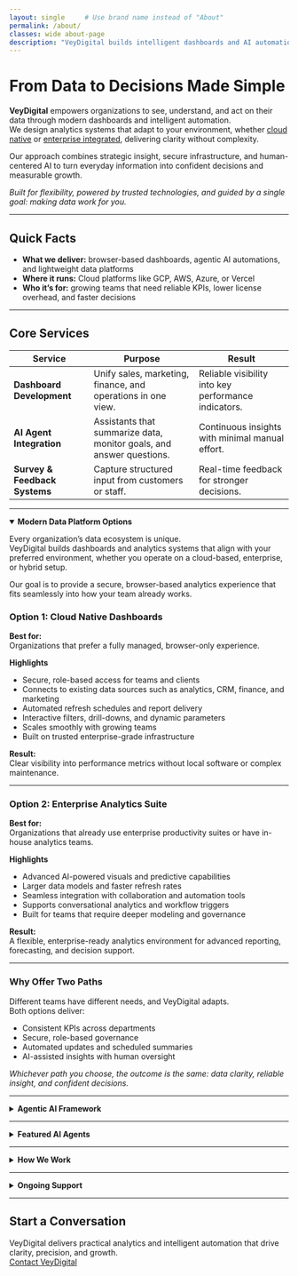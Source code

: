 ```yaml
---
layout: single     # Use brand name instead of "About"
permalink: /about/
classes: wide about-page
description: "VeyDigital builds intelligent dashboards and AI automation that empower modern businesses to make faster, confident decisions."
---
```


<!-- Scoped headline styling (brand-aware + dark mode) -->
<style>
  .about-page h1.vd-headline{
    color: var(--vd-electric);
    margin-top: 0.2rem;
    line-height: 1.15;
    letter-spacing: -0.01em;
    text-wrap: balance;
  }
  @media (prefers-color-scheme: dark){
    .about-page h1.vd-headline{ color: var(--vd-warm); }
  }
</style>

# <span class="vd-headline">From Data to Decisions Made Simple</span>

**VeyDigital** empowers organizations to see, understand, and act on their data through modern dashboards and intelligent automation.  
We design analytics systems that adapt to your environment, whether [cloud native](#option-1-cloud-native-dashboards) or [enterprise integrated](#option-2-enterprise-analytics-suite), delivering clarity without complexity.  

Our approach combines strategic insight, secure infrastructure, and human-centered AI to turn everyday information into confident decisions and measurable growth.  

*Built for flexibility, powered by trusted technologies, and guided by a single goal: making data work for you.*

---

## Quick Facts

- **What we deliver:** browser-based dashboards, agentic AI automations, and lightweight data platforms  
- **Where it runs:** Cloud platforms like GCP, AWS, Azure, or Vercel  
- **Who it’s for:** growing teams that need reliable KPIs, lower license overhead, and faster decisions  

---

## Core Services

| **Service** | **Purpose** | **Result** |
|---|---|---|
| **Dashboard Development** | Unify sales, marketing, finance, and operations in one view. | Reliable visibility into key performance indicators. |
| **AI Agent Integration** | Assistants that summarize data, monitor goals, and answer questions. | Continuous insights with minimal manual effort. |
| **Survey & Feedback Systems** | Capture structured input from customers or staff. | Real-time feedback for stronger decisions. |

---

<details class="vd-accordion" markdown="1" open>
<summary><strong>Modern Data Platform Options</strong></summary>

Every organization’s data ecosystem is unique.  
VeyDigital builds dashboards and analytics systems that align with your preferred environment, whether you operate on a cloud-based, enterprise, or hybrid setup.

Our goal is to provide a secure, browser-based analytics experience that fits seamlessly into how your team already works.

### Option 1: Cloud Native Dashboards
**Best for:**  
Organizations that prefer a fully managed, browser-only experience.

**Highlights**
- Secure, role-based access for teams and clients  
- Connects to existing data sources such as analytics, CRM, finance, and marketing  
- Automated refresh schedules and report delivery  
- Interactive filters, drill-downs, and dynamic parameters  
- Scales smoothly with growing teams  
- Built on trusted enterprise-grade infrastructure  

**Result:**  
Clear visibility into performance metrics without local software or complex maintenance.

---

### Option 2: Enterprise Analytics Suite
**Best for:**  
Organizations that already use enterprise productivity suites or have in-house analytics teams.

**Highlights**
- Advanced AI-powered visuals and predictive capabilities  
- Larger data models and faster refresh rates  
- Seamless integration with collaboration and automation tools  
- Supports conversational analytics and workflow triggers  
- Built for teams that require deeper modeling and governance  

**Result:**  
A flexible, enterprise-ready analytics environment for advanced reporting, forecasting, and decision support.

---

### Why Offer Two Paths
Different teams have different needs, and VeyDigital adapts.  
Both options deliver:
- Consistent KPIs across departments  
- Secure, role-based governance  
- Automated updates and scheduled summaries  
- AI-assisted insights with human oversight  

*Whichever path you choose, the outcome is the same: data clarity, reliable insight, and confident decisions.*

</details>

---

<details class="vd-accordion" markdown="1">
<summary><strong>Agentic AI Framework</strong></summary>

VeyDigital AI uses an **agentic architecture**: systems that act within defined business goals to summarize changes, flag risks, and recommend next steps.

**Capabilities**

- Automated insight generation  
- KPI and goal monitoring  
- Context-aware Q&A and explanations  
- Secure, auditable interactions with human oversight

**Infrastructure**

- Deployable on major cloud environments  
- MLOps for testing, versioning, and monitoring  
- RAG support for trustworthy, context-aware answers  
- Designed for scalability, observability, and governance
</details>

---

<details class="vd-accordion" markdown="1">
<summary><strong>Featured AI Agents</strong></summary>

| **Agent** | **What it does** |
|---|---|
| **Insight Summary Agent** | Sends scheduled performance briefs and highlights. |
| **Goal-Tracker Agent** | Monitors KPI thresholds and flags anomalies. |
| **Data Q&A Agent** | Answers natural-language questions from trusted sources. |
| **Leader Coach Agent** | Suggests targeted actions based on patterns and goals. |

All agents operate in secure, read-only environments with strict privacy controls.
</details>

---

<details class="vd-accordion" markdown="1">
<summary><strong>How We Work</strong></summary>

**Assess Objectives:** define metrics and priorities  
**Connect Data:** integrate securely and automate updates  
**Design Dashboards:** clear, interactive reporting  
**Implement AI Agents:** summaries, monitoring, and alerts  
**Support & Training:** docs, handoff, and adoption
</details>

---

<details class="vd-accordion" markdown="1">
<summary><strong>Ongoing Support</strong></summary>

We offer add-ons and monthly retainers to keep analytics sharp and evolving.

**Add-Ons**

- New data sources and connectors  
- New dashboards or drill-downs  
- Anomaly detection and board-ready summaries  
- Secure hosting and access controls  
- Monthly performance reviews  

**Retainer Plans**

| Plan | Ideal for | Includes |
|---|---|---|
| **Essentials** | Smaller teams | Minor updates, KPI checks, quick fixes |
| **Growth** | Iterative teams | AI tuning, quarterly audits, monthly summaries |
| **Pro** | Scaling orgs | Continuous monitoring, integrations, advisory |

</details>

---

## Start a Conversation

VeyDigital delivers practical analytics and intelligent automation that drive clarity, precision, and growth.  
<a href="/contact/" class="btn btn--primary btn--large">Contact VeyDigital</a>
